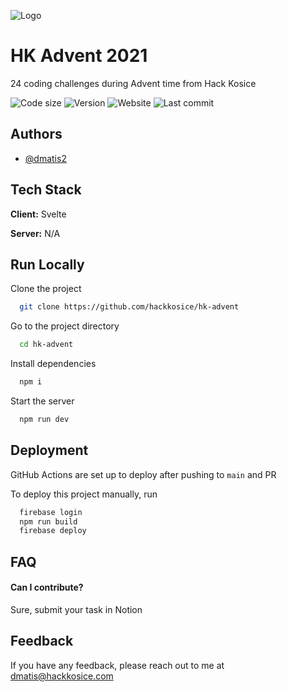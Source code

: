 ![Logo](https://hackkosice.com/images/logo.svg)


# HK Advent 2021

24 coding challenges during Advent time from Hack Kosice

![Code size](https://img.shields.io/github/languages/code-size/hackkosice/hk-advent)
![Version](https://img.shields.io/github/package-json/v/hackkosice/hk-advent)
![Website](https://img.shields.io/website?down_color=red&down_message=offline&up_color=green&up_message=online&url=https%3A%2F%2Fxmas.hackkosice.com)
![Last commit](https://img.shields.io/github/last-commit/hackkosice/hk-advent)

## Authors

- [@dmatis2](https://www.github.com/dmatis2)


## Tech Stack

**Client:** Svelte

**Server:** N/A


## Run Locally

Clone the project

```bash
  git clone https://github.com/hackkosice/hk-advent
```

Go to the project directory

```bash
  cd hk-advent
```

Install dependencies

```bash
  npm i
```

Start the server

```bash
  npm run dev
```


## Deployment

GitHub Actions are set up to deploy after pushing to `main` and PR

To deploy this project manually, run

```bash
  firebase login
  npm run build
  firebase deploy
```


## FAQ

#### Can I contribute?

Sure, submit your task in Notion


## Feedback

If you have any feedback, please reach out to me at dmatis@hackkosice.com


